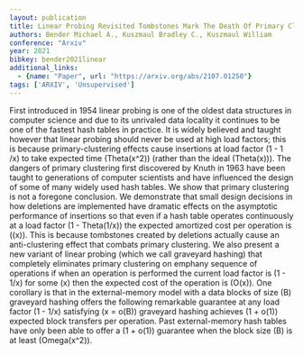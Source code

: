 ```yaml
---
layout: publication
title: Linear Probing Revisited Tombstones Mark The Death Of Primary Clustering
authors: Bender Michael A., Kuszmaul Bradley C., Kuszmaul William
conference: "Arxiv"
year: 2021
bibkey: bender2021linear
additional_links:
  - {name: "Paper", url: "https://arxiv.org/abs/2107.01250"}
tags: ['ARXIV', 'Unsupervised']
---
```

First introduced in 1954 linear probing is one of the oldest data structures in computer science and due to its unrivaled data locality it continues to be one of the fastest hash tables in practice. It is widely believed and taught however that linear probing should never be used at high load factors; this is because primary-clustering effects cause insertions at load factor (1 - 1 /x) to take expected time (Theta(x^2)) (rather than the ideal (Theta(x))). The dangers of primary clustering first discovered by Knuth in 1963 have been taught to generations of computer scientists and have influenced the design of some of many widely used hash tables. We show that primary clustering is not a foregone conclusion. We demonstrate that small design decisions in how deletions are implemented have dramatic effects on the asymptotic performance of insertions so that even if a hash table operates continuously at a load factor (1 - Theta(1/x)) the expected amortized cost per operation is ((x)). This is because tombstones created by deletions actually cause an anti-clustering effect that combats primary clustering. We also present a new variant of linear probing (which we call graveyard hashing) that completely eliminates primary clustering on emphany sequence of operations if when an operation is performed the current load factor is (1 - 1/x) for some (x) then the expected cost of the operation is (O(x)). One corollary is that in the external-memory model with a data blocks of size (B) graveyard hashing offers the following remarkable guarantee at any load factor (1 - 1/x) satisfying (x = o(B)) graveyard hashing achieves (1 + o(1)) expected block transfers per operation. Past external-memory hash tables have only been able to offer a (1 + o(1)) guarantee when the block size (B) is at least (Omega(x^2)).
